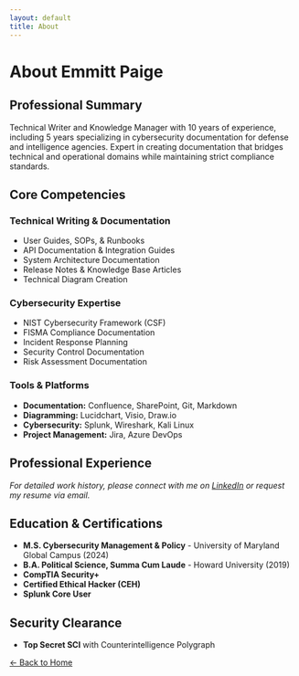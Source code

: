 ```yaml
---
layout: default
title: About
---
```


# About Emmitt Paige

## Professional Summary

Technical Writer and Knowledge Manager with 10 years of experience, including 5 years specializing in cybersecurity documentation for defense and intelligence agencies. Expert in creating documentation that bridges technical and operational domains while maintaining strict compliance standards.

## Core Competencies

### Technical Writing & Documentation
- User Guides, SOPs, & Runbooks
- API Documentation & Integration Guides  
- System Architecture Documentation
- Release Notes & Knowledge Base Articles
- Technical Diagram Creation

### Cybersecurity Expertise
- NIST Cybersecurity Framework (CSF)
- FISMA Compliance Documentation
- Incident Response Planning
- Security Control Documentation
- Risk Assessment Documentation

### Tools & Platforms
- **Documentation:** Confluence, SharePoint, Git, Markdown
- **Diagramming:** Lucidchart, Visio, Draw.io
- **Cybersecurity:** Splunk, Wireshark, Kali Linux
- **Project Management:** Jira, Azure DevOps

## Professional Experience

*For detailed work history, please connect with me on [LinkedIn](https://www.linkedin.com/in/emmitt-paige) or request my resume via email.*

## Education & Certifications

- **M.S. Cybersecurity Management & Policy** - University of Maryland Global Campus (2024)
- **B.A. Political Science, Summa Cum Laude** - Howard University (2019)
- **CompTIA Security+**
- **Certified Ethical Hacker (CEH)**
- **Splunk Core User**

## Security Clearance

- **Top Secret SCI** with Counterintelligence Polygraph

[← Back to Home](/)
